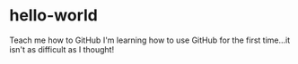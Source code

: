 # hello-world
Teach me how to GitHub
I'm learning how to use GitHub for the first time...it isn't as difficult as I thought!

